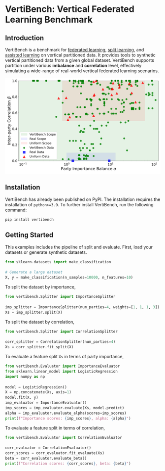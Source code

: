 # VertiBench: Vertical Federated Learning Benchmark

## Introduction

VertiBench is a benchmark for [federated learning](https://ieeexplore.ieee.org/abstract/document/9599369/), [split learning](https://arxiv.org/abs/1912.12115), and [assisted learning](https://proceedings.neurips.cc/paper_files/paper/2022/hash/4d6938f94ab47d32128c239a4bfedae0-Abstract-Conference.html) on vertical partitioned data. It provides tools to synthetic vertical partitioned data from a given global dataset. VertiBench supports partition under various **imbalance** and **correlation** level, effectively simulating a wide-range of real-world vertical federated learning scenarios. 


![data-dist-full.png](fig%2Fdata-dist-full.png)

## Installation

VertiBench has already been published on PyPI. The installation requires the installation of `python>=3.9`. To further install VertiBench, run the following command:

```bash
pip install vertibench
```

## Getting Started

This examples includes the pipeline of split and evaluate. First,
 load your datasets or generate synthetic datasets. 

```python
from sklearn.datasets import make_classification

# Generate a large dataset
X, y = make_classification(n_samples=10000, n_features=10)
```

To split the dataset by importance,

```python
from vertibench.Splitter import ImportanceSplitter

imp_splitter = ImportanceSplitter(num_parties=4, weights=[1, 1, 1, 3])
Xs = imp_splitter.split(X)
```

To split the dataset by correlation,

```python
from vertibench.Splitter import CorrelationSplitter

corr_splitter = CorrelationSplitter(num_parties=4)
Xs = corr_splitter.fit_split(X)
```

To evaluate a feature split `Xs` in terms of party importance,

```python
from vertibench.Evaluator import ImportanceEvaluator
from sklearn.linear_model import LogisticRegression
import numpy as np

model = LogisticRegression()
X = np.concatenate(Xs, axis=1)
model.fit(X, y)
imp_evaluator = ImportanceEvaluator()
imp_scores = imp_evaluator.evaluate(Xs, model.predict)
alpha = imp_evaluator.evaluate_alpha(scores=imp_scores)
print(f"Importance scores: {imp_scores}, alpha: {alpha}")
```

To evaluate a feature split in terms of correlation,

```python
from vertibench.Evaluator import CorrelationEvaluator

corr_evaluator = CorrelationEvaluator()
corr_scores = corr_evaluator.fit_evaluate(Xs)
beta = corr_evaluator.evaluate_beta()
print(f"Correlation scores: {corr_scores}, beta: {beta}")
```